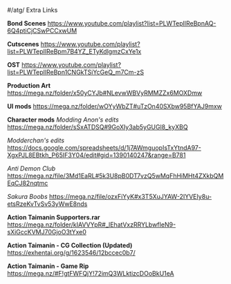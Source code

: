 #/atg/ Extra Links

**Bond Scenes**
https://www.youtube.com/playlist?list=PLWTepIlReBpnAQ-6Q4ptiCjCSwPCCxwUM

**Cutscenes**
https://www.youtube.com/playlist?list=PLWTepIlReBpm7B4YZ_ETyKdlgmzCxYe1x

**OST**
https://www.youtube.com/playlist?list=PLWTepIlReBpn1CNGkTSiYcGeQ_m7Cm-zS

**Production Art**
https://mega.nz/folder/x50yCYJb#NLevwWBVyRMMZZx6MOXDmw

**UI mods**
https://mega.nz/folder/wOYyWbZT#uTzOn40SXbw95BfYAJ9mxw

**Character mods**
*Modding Anon's edits*
https://mega.nz/folder/sSxATDSQ#9GoXIy3ab5yGUGl8_kyXBQ

*Modderchan's edits*
https://docs.google.com/spreadsheets/d/1j7AWmguopIsTxYtndA97-XgxPJL8EBtkh_P65IF3Y04/edit#gid=1390140247&range=B781

*Anti Demon Club*
https://mega.nz/file/3Md1EaRL#5k3U8pB0DT7vzQ5wMqFhHiMHt4ZXkbQMEqCJ82nqtmc

*Sakura Boobs*
https://mega.nz/file/ozxFiYyK#x3T5XuJYAW-2IYVEIy8u-etsRzeKvTvSv53yWwE8nds

**Action Taimanin Supporters.rar**
https://mega.nz/folder/kIAVVYpR#_lEhatVxzRRYLbwfIeN9-sXiGccKVMJ70GjoO3tYxe0

**Action Taimanin - CG Collection (Updated)**
https://exhentai.org/g/1623546/12bccec0b7/

**Action Taimanin - Game Rip**
https://mega.nz/#F!gtFWFQjY!72imQ3WLktizcDOoBkU1eA